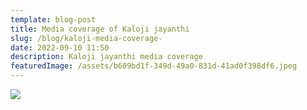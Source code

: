 ```yaml
---
template: blog-post
title: Media coverage of Kaloji jayanthi
slug: /blog/kaloji-media-coverage-
date: 2022-09-10 11:50
description: Kaloji jayanthi media coverage
featuredImage: /assets/b609bd1f-349d-49a0-831d-41ad0f398df6.jpeg
---
```

![](/assets/439f4d2e-7874-4494-bb24-42a4019e79c0.jpeg)